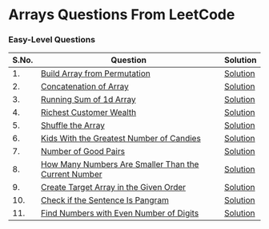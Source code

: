 # Arrays Questions From LeetCode

### Easy-Level Questions

| S.No. | Question | Solution |
|----| --------------- | -------- |
|1. | [Build Array from Permutation](https://leetcode.com/problems/build-array-from-permutation/) |[Solution](Build_Array.java)|
|2. | [Concatenation of Array](https://leetcode.com/problems/concatenation-of-array/) |[Solution](Concatenation_Array.java)|
|3. | [Running Sum of 1d Array](https://leetcode.com/problems/running-sum-of-1d-array/) |[Solution](Running_Array.java)|
|4. | [Richest Customer Wealth](https://leetcode.com/problems/richest-customer-wealth/) |[Solution](Richest_Wealth.java)|
|5. | [Shuffle the Array](https://leetcode.com/problems/shuffle-the-array/) |[Solution](Shuffle_Array.java)|
|6. | [Kids With the Greatest Number of Candies](https://leetcode.com/problems/kids-with-the-greatest-number-of-candies/) |[Solution](Kinds_With_Gratest_Candies.java)|
|7. | [Number of Good Pairs](https://leetcode.com/problems/number-of-good-pairs/) |[Solution](Num_of_Good_Pairs.java)|
|8. | [How Many Numbers Are Smaller Than the Current Number](https://leetcode.com/problems/how-many-numbers-are-smaller-than-the-current-number/) |[Solution](Smaller_num_Count.java)|
|9. | [Create Target Array in the Given Order](https://leetcode.com/problems/create-target-array-in-the-given-order/) |[Solution](Create_Target_Array.java)|
|10. | [Check if the Sentence Is Pangram](https://leetcode.com/problems/check-if-the-sentence-is-pangram/) |[Solution](Check_Pangram.java)|
|11. | [Find Numbers with Even Number of Digits](https://leetcode.com/problems/find-numbers-with-even-number-of-digits/) |[Solution](Find_Num_With_Even.java)| 
